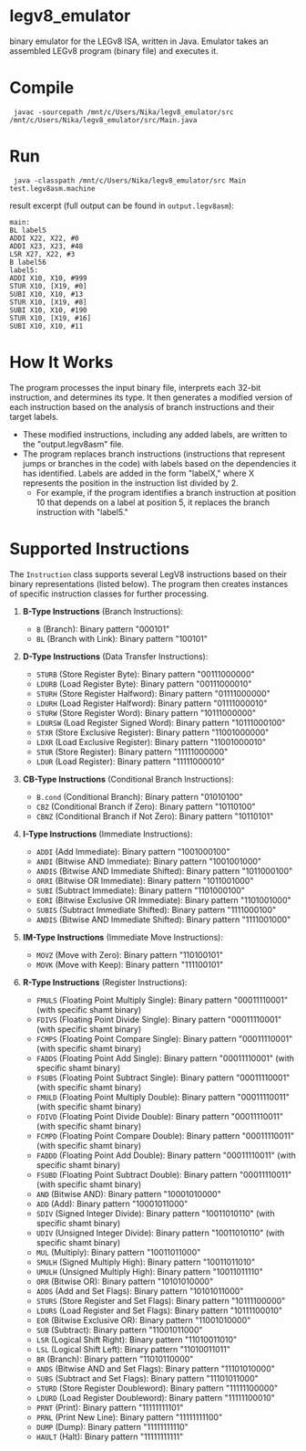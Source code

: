 # legv8_emulator

binary emulator for the LEGv8 ISA, written in Java. Emulator takes an assembled LEGv8 program (binary file) and executes it. 

# Compile
```
 javac -sourcepath /mnt/c/Users/Nika/legv8_emulator/src /mnt/c/Users/Nika/legv8_emulator/src/Main.java

```

# Run 
```
 java -classpath /mnt/c/Users/Nika/legv8_emulator/src Main test.legv8asm.machine

```
result excerpt (full output can be found in `output.legv8asm`):

```
main:
BL label5
ADDI X22, X22, #0
ADDI X23, X23, #48
LSR X27, X22, #3
B label56
label5:
ADDI X10, X10, #999
STUR X10, [X19, #0]
SUBI X10, X10, #13
STUR X10, [X19, #8]
SUBI X10, X10, #190
STUR X10, [X19, #16]
SUBI X10, X10, #11
```
# How It Works

The program processes the input binary file, interprets each 32-bit instruction, and determines its type.
It then generates a modified version of each instruction based on the analysis of branch instructions and their target labels.
* These modified instructions, including any added labels, are written to the "output.legv8asm" file.
* The program replaces branch instructions (instructions that represent jumps or branches in the code) with labels based on the dependencies it has identified.
Labels are added in the form "labelX," where X represents the position in the instruction list divided by 2.
   * For example, if the program identifies a branch instruction at position 10 that depends on a label at position 5, it replaces the branch instruction with "label5."
# Supported Instructions 
The `Instruction` class supports several LegV8 instructions based on their binary representations (listed below). The program then creates instances of specific instruction classes for further processing.

1. **B-Type Instructions** (Branch Instructions):
   - `B` (Branch): Binary pattern "000101"
   - `BL` (Branch with Link): Binary pattern "100101"

2. **D-Type Instructions** (Data Transfer Instructions):
   - `STURB` (Store Register Byte): Binary pattern "00111000000"
   - `LDURB` (Load Register Byte): Binary pattern "00111000010"
   - `STURH` (Store Register Halfword): Binary pattern "01111000000"
   - `LDURH` (Load Register Halfword): Binary pattern "01111000010"
   - `STURW` (Store Register Word): Binary pattern "10111000000"
   - `LDURSW` (Load Register Signed Word): Binary pattern "10111000100"
   - `STXR` (Store Exclusive Register): Binary pattern "11001000000"
   - `LDXR` (Load Exclusive Register): Binary pattern "11001000010"
   - `STUR` (Store Register): Binary pattern "11111000000"
   - `LDUR` (Load Register): Binary pattern "11111000010"

3. **CB-Type Instructions** (Conditional Branch Instructions):
   - `B.cond` (Conditional Branch): Binary pattern "01010100"
   - `CBZ` (Conditional Branch if Zero): Binary pattern "10110100"
   - `CBNZ` (Conditional Branch if Not Zero): Binary pattern "10110101"

4. **I-Type Instructions** (Immediate Instructions):
   - `ADDI` (Add Immediate): Binary pattern "1001000100"
   - `ANDI` (Bitwise AND Immediate): Binary pattern "1001001000"
   - `ANDIS` (Bitwise AND Immediate Shifted): Binary pattern "1011000100"
   - `ORRI` (Bitwise OR Immediate): Binary pattern "1011001000"
   - `SUBI` (Subtract Immediate): Binary pattern "1101000100"
   - `EORI` (Bitwise Exclusive OR Immediate): Binary pattern "1101001000"
   - `SUBIS` (Subtract Immediate Shifted): Binary pattern "1111000100"
   - `ANDIS` (Bitwise AND Immediate Shifted): Binary pattern "1111001000"

5. **IM-Type Instructions** (Immediate Move Instructions):
   - `MOVZ` (Move with Zero): Binary pattern "110100101"
   - `MOVK` (Move with Keep): Binary pattern "111100101"

6. **R-Type Instructions** (Register Instructions):
   - `FMULS` (Floating Point Multiply Single): Binary pattern "00011110001" (with specific shamt binary)
   - `FDIVS` (Floating Point Divide Single): Binary pattern "00011110001" (with specific shamt binary)
   - `FCMPS` (Floating Point Compare Single): Binary pattern "00011110001" (with specific shamt binary)
   - `FADDS` (Floating Point Add Single): Binary pattern "00011110001" (with specific shamt binary)
   - `FSUBS` (Floating Point Subtract Single): Binary pattern "00011110001" (with specific shamt binary)
   - `FMULD` (Floating Point Multiply Double): Binary pattern "00011110011" (with specific shamt binary)
   - `FDIVD` (Floating Point Divide Double): Binary pattern "00011110011" (with specific shamt binary)
   - `FCMPD` (Floating Point Compare Double): Binary pattern "00011110011" (with specific shamt binary)
   - `FADDD` (Floating Point Add Double): Binary pattern "00011110011" (with specific shamt binary)
   - `FSUBD` (Floating Point Subtract Double): Binary pattern "00011110011" (with specific shamt binary)
   - `AND` (Bitwise AND): Binary pattern "10001010000"
   - `ADD` (Add): Binary pattern "10001011000"
   - `SDIV` (Signed Integer Divide): Binary pattern "10011010110" (with specific shamt binary)
   - `UDIV` (Unsigned Integer Divide): Binary pattern "10011010110" (with specific shamt binary)
   - `MUL` (Multiply): Binary pattern "10011011000"
   - `SMULH` (Signed Multiply High): Binary pattern "10011011010"
   - `UMULH` (Unsigned Multiply High): Binary pattern "10011011110"
   - `ORR` (Bitwise OR): Binary pattern "10101010000"
   - `ADDS` (Add and Set Flags): Binary pattern "10101011000"
   - `STURS` (Store Register and Set Flags): Binary pattern "10111100000"
   - `LDURS` (Load Register and Set Flags): Binary pattern "10111100010"
   - `EOR` (Bitwise Exclusive OR): Binary pattern "11001010000"
   - `SUB` (Subtract): Binary pattern "11001011000"
   - `LSR` (Logical Shift Right): Binary pattern "11010011010"
   - `LSL` (Logical Shift Left): Binary pattern "11010011011"
   - `BR` (Branch): Binary pattern "11010110000"
   - `ANDS` (Bitwise AND and Set Flags): Binary pattern "11101010000"
   - `SUBS` (Subtract and Set Flags): Binary pattern "11101011000"
   - `STURD` (Store Register Doubleword): Binary pattern "11111100000"
   - `LDURD` (Load Register Doubleword): Binary pattern "11111100010"
   - `PRNT` (Print): Binary pattern "11111111101"
   - `PRNL` (Print New Line): Binary pattern "11111111100"
   - `DUMP` (Dump): Binary pattern "11111111110"
   - `HAULT` (Halt): Binary pattern "11111111111"

